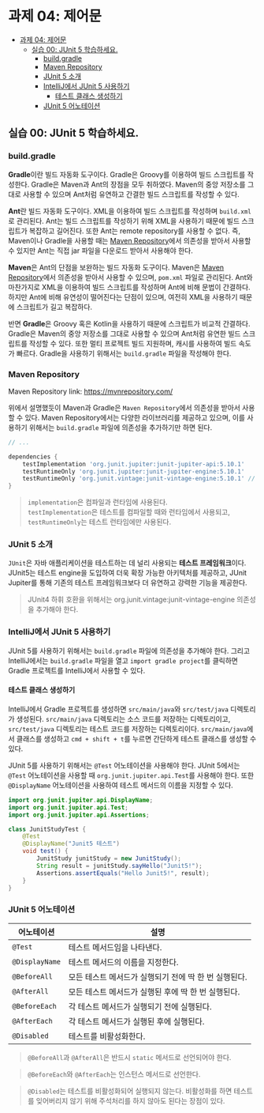 # 과제 04: 제어문

- [과제 04: 제어문](#과제-04-제어문)
    - [실습 00: JUnit 5 학습하세요.](#실습-00-junit-5-학습하세요)
        - [build.gradle](#buildgradle)
        - [Maven Repository](#maven-repository)
        - [JUnit 5 소개](#junit-5-소개)
        - [IntelliJ에서 JUnit 5 사용하기](#intellij에서-junit-5-사용하기)
            - [테스트 클래스 생성하기](#테스트-클래스-생성하기)
        - [JUnit 5 어노테이션](#junit-5-어노테이션)

## 실습 00: JUnit 5 학습하세요.

### build.gradle

**Gradle**이란 빌드 자동화 도구이다. Gradle은 Groovy를 이용하여 빌드 스크립트를 작성한다.
Gradle은 Maven과 Ant의 장점을 모두 취하였다.
Maven의 중앙 저장소를 그대로 사용할 수 있으며 Ant처럼 유연하고 간결한 빌드 스크립트를 작성할 수 있다.

**Ant**란 빌드 자동화 도구이다. XML을 이용하여 빌드 스크립트를 작성하며 `build.xml`로 관리된다.
Ant는 빌드 스크립트를 작성하기 위해 XML을 사용하기 때문에 빌드 스크립트가 복잡하고 길어진다.
또한 Ant는 remote repository를 사용할 수 없다.
즉, Maven이나 Gradle을 사용할 때는 [Maven Repository](https://mvnrepository.com/)에서
의존성을 받아서 사용할 수 있지만 Ant는 직접 jar 파일을 다운로드 받아서 사용해야 한다.

**Maven**은 Ant의 단점을 보완하는 빌드 자동화 도구이다.
Maven은 [Maven Repository](https://mvnrepository.com/)에서
의존성을 받아서 사용할 수 있으며, `pom.xml` 파일로 관리된다.
Ant와 마찬가지로 XML을 이용하여 빌드 스크립트를 작성하며 Ant에 비해 문법이 간결하다.
하지만 Ant에 비해 유연성이 떨어진다는 단점이 있으며,
여전히 XML을 사용하기 때문에 스크립트가 길고 복잡하다.

반면 **Gradle**은 Groovy 혹은 Kotlin을 사용하기 때문에 스크립트가 비교적 간결하다.
Gradle은 Maven의 중앙 저장소를 그대로 사용할 수 있으며
Ant처럼 유연한 빌드 스크립트를 작성할 수 있다.
또한 멀티 프로젝트 빌드 지원하며, 캐시를 사용하여 빌드 속도가 빠르다.
Gradle을 사용하기 위해서는 `build.gradle` 파일을 작성해야 한다.

### Maven Repository

Maven Repository link: https://mvnrepository.com/

위에서 설명했듯이 Maven과 Gradle은 `Maven Repository`에서 의존성을 받아서 사용할 수 있다.
Maven Repository에서는 다양한 라이브러리를 제공하고 있으며, 이를 사용하기 위해서는
`build.gradle` 파일에 의존성을 추가하기만 하면 된다.

```groovy
// ...

dependencies {
    testImplementation 'org.junit.jupiter:junit-jupiter-api:5.10.1'
    testRuntimeOnly 'org.junit.jupiter:junit-jupiter-engine:5.10.1'
    testRuntimeOnly 'org.junit.vintage:junit-vintage-engine:5.10.1' // for JUnit 4
}
```

> `implementation`은 컴파일과 런타임에 사용된다.  
> `testImplementation`은 테스트를 컴파일할 때와 런타임에서 사용되고,  
> `testRuntimeOnly`는 테스트 런타임에만 사용된다.

### JUnit 5 소개

`JUnit`은 자바 애플리케이션을 테스트하는 데 널리 사용되는 **테스트 프레임워크**이다.
JUnit5는 테스트 engine을 도입하여 더욱 확장 가능한 아키텍처를 제공하고,
JUnit Jupiter를 통해 기존의 테스트 프레임워크보다 더 유연하고 강력한 기능을 제공한다.

> JUnit4 하휘 호환을 위해서는 org.junit.vintage:junit-vintage-engine 의존성을 추가해야 한다.

### IntelliJ에서 JUnit 5 사용하기

JUnit 5를 사용하기 위해서는 `build.gradle` 파일에 의존성을 추가해야 한다.
그리고 IntelliJ에서는 `build.gradle` 파일을 열고 `import gradle project`를 클릭하면
Gradle 프로젝트를 IntelliJ에서 사용할 수 있다.

#### 테스트 클래스 생성하기

IntelliJ에서 Gradle 프로젝트를 생성하면 `src/main/java`와 `src/test/java` 디렉토리가 생성된다.
`src/main/java` 디렉토리는 소스 코드를 저장하는 디렉토리이고, `src/test/java` 디렉토리는 테스트 코드를 저장하는 디렉토리이다.
`src/main/java`에서 클래스를 생성하고 `cmd + shift + t`를 누르면 간단하게 테스트 클래스를 생성할 수 있다.

JUnit 5를 사용하기 위해서는 `@Test` 어노테이션을 사용해야 한다.
JUnit 5에서는 `@Test` 어노테이션을 사용할 때 `org.junit.jupiter.api.Test`를 사용해야 한다.
또한 `@DisplayName` 어노테이션을 사용하여 테스트 메서드의 이름을 지정할 수 있다.

```java
import org.junit.jupiter.api.DisplayName;
import org.junit.jupiter.api.Test;
import org.junit.jupiter.api.Assertions;

class JunitStudyTest {
    @Test
    @DisplayName("Junit5 테스트")
    void test() {
        JunitStudy junitStudy = new JunitStudy();
        String result = junitStudy.sayHello("Junit5!");
        Assertions.assertEquals("Hello Junit5!", result);
    }
}
```

### JUnit 5 어노테이션

| 어노테이션          | 설명                              |
|----------------|---------------------------------|
| `@Test`        | 테스트 메서드임을 나타낸다.                 |
| `@DisplayName` | 테스트 메서드의 이름을 지정한다.              |
| `@BeforeAll`   | 모든 테스트 메서드가 실행되기 전에 딱 한 번 실행된다. |
| `@AfterAll`    | 모든 테스트 메서드가 실행된 후에 딱 한 번 실행된다.  |
| `@BeforeEach`  | 각 테스트 메서드가 실행되기 전에 실행된다.        |
| `@AfterEach`   | 각 테스트 메서드가 실행된 후에 실행된다.         |
| `@Disabled`    | 테스트를 비활성화한다.                    |

> `@BeforeAll`과 `@AfterAll`은 반드시 `static` 메서드로 선언되어야 한다.

> `@BeforeEach`와 `@AfterEach`는 인스턴스 메서드로 선언한다.  

> `@Disabled`는 테스트를 비활성화되어 실행되지 않는다.
> 비활성화를 하면 테스트를 잊어버리지 않기 위해 주석처리를 하지 않아도 된다는 장점이 있다.